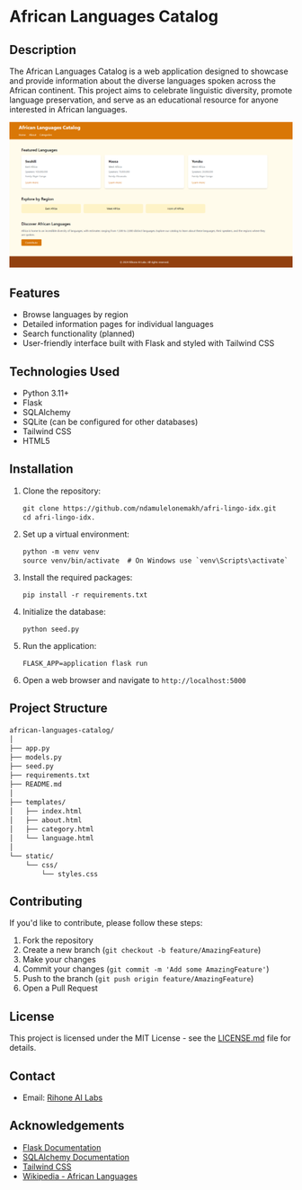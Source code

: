 # African Languages Catalog

## Description

The African Languages Catalog is a web application designed to showcase and provide information about the diverse languages spoken across the African continent. This project aims to celebrate linguistic diversity, promote language preservation, and serve as an educational resource for anyone interested in African languages.

![Home page screenshot](./homepage.png)

## Features

- Browse languages by region
- Detailed information pages for individual languages
- Search functionality (planned)
- User-friendly interface built with Flask and styled with Tailwind CSS

## Technologies Used

- Python 3.11+
- Flask
- SQLAlchemy
- SQLite (can be configured for other databases)
- Tailwind CSS
- HTML5

## Installation

1. Clone the repository:
   ```
   git clone https://github.com/ndamulelonemakh/afri-lingo-idx.git
   cd afri-lingo-idx.
   ```

2. Set up a virtual environment:
   ```
   python -m venv venv
   source venv/bin/activate  # On Windows use `venv\Scripts\activate`
   ```

3. Install the required packages:
   ```
   pip install -r requirements.txt
   ```

4. Initialize the database:
   ```
   python seed.py
   ```

5. Run the application:
   ```
   FLASK_APP=application flask run
   ```

6. Open a web browser and navigate to `http://localhost:5000`

## Project Structure

```
african-languages-catalog/
│
├── app.py
├── models.py
├── seed.py
├── requirements.txt
├── README.md
│
├── templates/
│   ├── index.html
│   ├── about.html
│   ├── category.html
│   └── language.html
│
└── static/
    └── css/
        └── styles.css
```

## Contributing

If you'd like to contribute, please follow these steps:

1. Fork the repository
2. Create a new branch (`git checkout -b feature/AmazingFeature`)
3. Make your changes
4. Commit your changes (`git commit -m 'Add some AmazingFeature'`)
5. Push to the branch (`git push origin feature/AmazingFeature`)
6. Open a Pull Request

## License

This project is licensed under the MIT License - see the [LICENSE.md](LICENSE.md) file for details.

## Contact

- Email: [Rihone AI Labs](mailto:info@rihonegroup.com)

## Acknowledgements

- [Flask Documentation](https://flask.palletsprojects.com/)
- [SQLAlchemy Documentation](https://docs.sqlalchemy.org/)
- [Tailwind CSS](https://tailwindcss.com/)
- [Wikipedia - African Languages](https://en.wikipedia.org/wiki/Languages_of_Africa)
